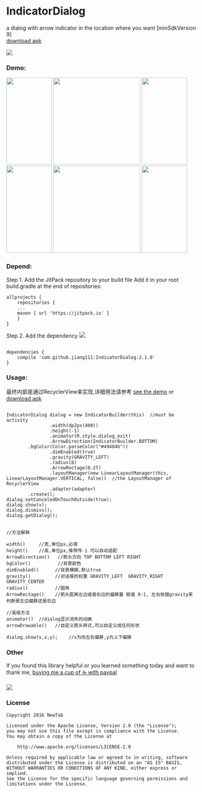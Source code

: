 # IndicatorDialog
a dialog with arrow indicator in the location where you want [minSdkVersion 9] <br />
[download apk](https://raw.githubusercontent.com/jiang111/IndicatorDialog/master/art/app.apk)

[![](https://jitpack.io/v/jiang111/IndicatorDialog.svg)](https://jitpack.io/#jiang111/IndicatorDialog)


### Demo:

<p>
<img src="https://raw.githubusercontent.com/jiang111/IndicatorDialog/master/art/left_1.png" width="120" height="230" alt=""  />
<img src="https://raw.githubusercontent.com/jiang111/IndicatorDialog/master/art/l2.png"  width="120" height="230" alt="" />
<img src="https://raw.githubusercontent.com/jiang111/IndicatorDialog/master/art/l3.png" width="120" height="230" alt="" />
<img src="https://raw.githubusercontent.com/jiang111/IndicatorDialog/master/art/d1.png"  width="120" height="230" alt="" />
<img src="https://raw.githubusercontent.com/jiang111/IndicatorDialog/master/art/d2.png"  width="120" height="230" alt="" />
<img src="https://raw.githubusercontent.com/jiang111/IndicatorDialog/master/art/d3.png"  width="120" height="230" alt="" />
</p>


### Depend:
Step 1. Add the JitPack repository to your build file
Add it in your root build.gradle at the end of repositories:
```
allprojects {
    repositories {
	...
	maven { url 'https://jitpack.io' }
    }
}
```
Step 2. Add the dependency [![](https://jitpack.io/v/jiang111/IndicatorDialog.svg)](https://jitpack.io/#jiang111/IndicatorDialog)

```

dependencies {
    compile 'com.github.jiang111:IndicatorDialog:2.1.0'
}
```

### Usage:
最终内部是通过RecyclerView来实现,详细用法请参考 
[see the demo](https://github.com/jiang111/IndicatorDialog/blob/master/app/src/main/java/com/jiang/android/indicatordialogdemo/MainActivity.java) or [download apk](https://raw.githubusercontent.com/jiang111/IndicatorDialog/master/art/app.apk)

```

IndicatorDialog dialog = new IndicatorBuilder(this)  //must be activity
                .width(dp2px(400))                      
                .height(-1)                        
                .animator(R.style.dialog_exit) 
                .ArrowDirection(IndicatorBuilder.BOTTOM)     
		.bgColor(Color.parseColor("#49484b"))  
                .dimEnabled(true)                     
                .gravity(GRAVITY_LEFT)                
                .radius(8)                            
                .ArrowRectage(0.2f)                  
                .layoutManager(new LinearLayoutManager(this, LinearLayoutManager.VERTICAL, false))  //the LayoutManager of RecyclerView
                .adapter(adapter)
		.create();           
dialog.setCanceledOnTouchOutside(true);               
dialog.show(v);                                                                     
dialog.dismiss();                                    
dialog.getDialog();                                 


//方法解释

width()     //宽,单位px,必填
height()    //高,单位px,推荐传-1 可以自动适配
ArrowDirection()   //箭头方向 TOP BOTTOM LEFT RIGHT
bgColor()          //背景颜色
dimEnabled()      //背景模糊,默认true
gravity()         //对话框的权重 GRAVITY_LEFT  GRAVITY_RIGHT  GRAVITY_CENTER
radius()          //圆角
ArrowRectage()    //箭头距离左边或者右边的偏移量 取值 0-1, 左右依据gravity来判断是左边偏移还是右边

//高级方法
animator()  //dialog显示消失的动画
arrowDrawable()   //自定义箭头样式,可以自定义成任何形状

dialog.show(v,x,y);    //x为向左右偏移,y为上下偏移   

```


### Other
 If you found this library helpful or you learned something today and want to thank me, [buying me a cup of ☕️  with paypal](https://www.paypal.me/jyuesong) <br /><br />
![](https://raw.githubusercontent.com/jiang111/RxJavaApp/master/qrcode/wechat_alipay.png)


### License

    Copyright 2016 NewTab

    Licensed under the Apache License, Version 2.0 (the "License");
    you may not use this file except in compliance with the License.
    You may obtain a copy of the License at

        http://www.apache.org/licenses/LICENSE-2.0

    Unless required by applicable law or agreed to in writing, software
    distributed under the License is distributed on an "AS IS" BASIS,
    WITHOUT WARRANTIES OR CONDITIONS OF ANY KIND, either express or implied.
    See the License for the specific language governing permissions and
    limitations under the License.


